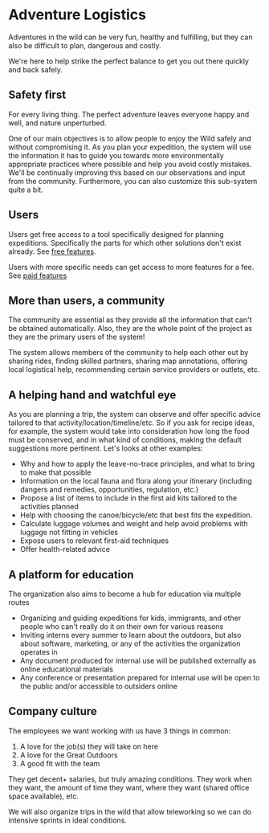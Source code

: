 # Adventure Logistics

Adventures in the wild can be very fun, healthy and fulfilling, but they can also be difficult to plan, dangerous and costly.

We're here to help strike the perfect balance to get you out there quickly and back safely.

## Safety first

For every living thing. The perfect adventure leaves everyone happy and well, and nature unperturbed.

One of our main objectives is to allow people to enjoy the Wild safely and without compromising it. As you plan your expedition, the system will use the information it has to guide you towards more environmentally appropriate practices where possible and help you avoid costly mistakes. We'll be continually improving  this based on our observations and input from the community. Furthermore, you can also customize this sub-system quite a bit.

## Users

Users get free access to a tool specifically designed for planning expeditions. Specifically the parts for which other solutions don't exist already. See [free features](/features).

Users with more specific needs can get access to more features for a fee. See [paid features]()

## More than users, a community

The community are essential as they provide all the information that can't be obtained automatically. Also, they are the whole point of the project as they are the primary users of the system!

The system allows members of the community to help each other out by sharing rides, finding skilled partners, sharing map annotations, offering local logistical help, recommending certain service providers or outlets, etc.

## A helping hand and watchful eye

As you are planning a trip, the system can observe and offer specific advice tailored to that activity/location/timeline/etc. So if you ask for recipe ideas, for example, the system would take into consideration how long the food must be conserved, and in what kind of conditions, making the default suggestions more pertinent. Let's looks at other examples:

- Why and how to apply the leave-no-trace principles, and what to bring to make that possible
- Information on the local fauna and flora along your itinerary (including dangers and remedies, opportunities, regulation, etc.)
- Propose a list of items to include in the first aid kits tailored to the activities planned
- Help with choosing the canoe/bicycle/etc that best fits the expedition.
- Calculate luggage volumes and weight and help avoid problems with luggage not fitting in vehicles
- Expose users to relevant first-aid techniques
- Offer health-related advice

## A platform for education

The organization also aims to become a hub for education via multiple routes

- Organizing and guiding expeditions for kids, immigrants, and other people who can't really do it on their own for various reasons
- Inviting interns every summer to learn about the outdoors, but also about software, marketing, or any of the activities the organization operates in
- Any document produced for internal use will be published externally as online educational materials
- Any conference or presentation prepared for internal use will be open to the public and/or accessible to outsiders online

## Company culture

The employees we want working with us have 3 things in common:
1. A love for the job(s) they will take on here
2. A love for the Great Outdoors
3. A good fit with the team

They get decent+ salaries, but truly amazing conditions. They work when they want, the amount of time they want, where they want (shared office space available), etc.

We will also organize trips in the wild that allow teleworking so we can do intensive sprints in ideal conditions.

